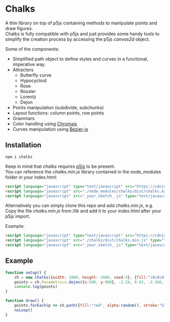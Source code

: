 # Chalks
A thin library on top of p5js containing methods to manipulate points and draw figures.   
Chalks is fully compatible with p5js and just provides some handy tools to simplify the creation process by accessing the p5js _canvas2d_ object.

Some of the components:
* Simplified path object to define styles and curves in a functional, imperative way.
* Attractors
    * Butterfly curve
    * Hypocycloid
    * Rose
    * Rossler
    * Lorentz
    * Dejon
* Points manipulation (subdivide, subchunks)
* Layout functions: column points, row points
* Grammars
* Color handling using [Chromajs](https://www.npmjs.com/package/chroma-js)
* Curves manipulation using [Bezier-js](https://www.npmjs.com/package/bezier-js)
 
## Installation
```
npm i chalks
```
Keep in mind that _chalks_ requires [p5js](https://www.npmjs.com/package/p5) to be present.   
You can reference the _chalks.min.js_ library contained in the node_modules folder in your index.html:
```html
<script language="javascript" type="text/javascript" src="https://cdnjs.cloudflare.com/ajax/libs/p5.js/0.7.1/p5.js"></script>
<script language="javascript" src="./node_modules/chalks/dist/chalks.min.js" type="text/javascript"></script>
<script language="javascript" src="_your_sketch_.js" type="text/javascript"></script>
```
Alternatively you can simply clone this repo and add _chalks.min.js_, e.g.   
Copy the file _chalks.min.js_ from /lib and add it to your _index.html_ after your p5js import.

Example:   
```html
<script language="javascript" type="text/javascript" src="https://cdnjs.cloudflare.com/ajax/libs/p5.js/0.7.1/p5.js"></script>
<script language="javascript" src="./chalks/dist/chalks.min.js" type="text/javascript"></script>
<script language="javascript" src="_your_sketch_.js" type="text/javascript"></script>
```

## Example
```javascript
function setup() {
    ch = new Chalks({width: 1000, height: 1000, seed:4}, {fill:"c8c8c8"})
    points = ch.Parametrics.dejon({x:500, y:900}, -2.24, 0.43, -3.266, -8.23, 250, 6200)
    console.log(points)
}

function draw() {
    points.forEach(p => ch.path({fill:"red", alpha:random(), stroke:"black", strokeWidth:12}, 10).m(p).l(p, p.cadd(150, 50)).draw())
    noLoop()
}
```

